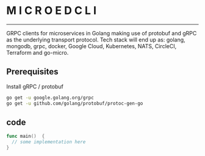 # M I C R O E D   C L I
---
GRPC clients for microservices in Golang making use of protobuf and gRPC as the underlying transport protocol. Tech stack will end up as: golang, mongodb, grpc, docker, Google Cloud, Kubernetes, NATS, CircleCI, Terraform and go-micro.

## Prerequisites

Install gRPC / protobuf

```sh
go get -u google.golang.org/grpc
go get -u github.com/golang/protobuf/protoc-gen-go
```

## code

```go
func main()  {
  // some implementation here
}
```
